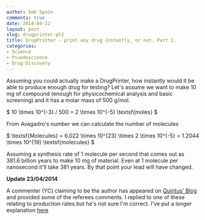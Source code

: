 ```yaml
---
author: Seb Spain
comments: true
date: 2014-04-22
layout: post
slug: drugprinter-pt2
title: DrugPrinter - print any drug instantly, or not. Part 2.
categories:
- Science
- Psuedoscience
- Drug Discovery
---
```


Assuming you could actually make a DrugPrinter, how instantly would it be able to produce enough drug for testing? Let's assume we want to make 10 mg of compound (enough for physicochemical analysis and basic screening) and it has a molar mass of 500 g/mol.

$
10 \times 10^{-3} / 500 = 2 \times 10^{-5} \textsf{moles}
$

From Avagadro's number we can calculate the number of molecules

$
\textsf{Molecules} = 6.022 \times 10^{23} \times 2 \times 10^{-5} = 1.2044 \times 10^{19} \textsf{molecules}
$

Assuming a synthesis rate of 1 molecule per second that comes out as 381.6 billion years to make 10 mg of material. Even at 1 molecule per nanosecond it'll take 381 years. By that point your lead will have changed.

**Update 23/04/2014**

A commenter (YC) claiming to be the author has appeared on [Quintus' Blog](http://quintus.mickel.ch/2014/04/19/print-your-own/#comment-151625) and provided some of the referees comments. I replied to one of these relating to production rates but he's not sure I'm correct. I've put a longer explanation [here](http://spain-lab.co.uk/files/2014/04/21/drugprinter.pdf)
